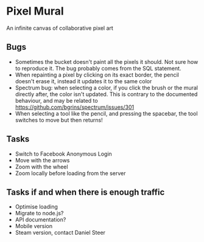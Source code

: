 Pixel Mural
===========
An infinite canvas of collaborative pixel art

Bugs
----
* Sometimes the bucket doesn't paint all the pixels it should. Not sure how to reproduce it. The bug probably comes from the SQL statement.
* When repainting a pixel by clicking on its exact border, the pencil doesn't erase it, instead it updates it to the same color
* Spectrum bug: when selecting a color, if you click the brush or the mural directly after, the color isn't updated.
This is contrary to the documented behaviour, and may be related to https://github.com/bgrins/spectrum/issues/301
* When selecting a tool like the pencil, and pressing the spacebar, the tool switches to move but then returns!

Tasks
-----
* Switch to Facebook Anonymous Login
* Move with the arrows
* Zoom with the wheel
* Zoom locally before loading from the server

Tasks if and when there is enough traffic
-----------------------------------------
* Optimise loading
* Migrate to node.js?
* API documentation?
* Mobile version
* Steam version, contact Daniel Steer